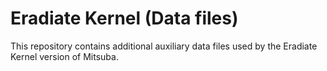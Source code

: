 # Eradiate Kernel (Data files)

This repository contains additional auxiliary data files used by the Eradiate Kernel version of Mitsuba.